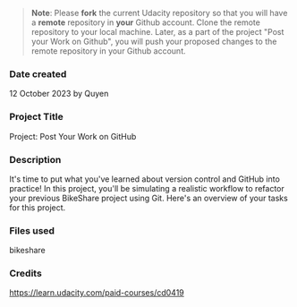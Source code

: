 >**Note**: Please **fork** the current Udacity repository so that you will have a **remote** repository in **your** Github account. Clone the remote repository to your local machine. Later, as a part of the project "Post your Work on Github", you will push your proposed changes to the remote repository in your Github account.

### Date created
12 October 2023 by Quyen

### Project Title
Project: Post Your Work on GitHub

### Description
It's time to put what you've learned about version control and GitHub into practice! In this project, you'll be simulating a realistic workflow to refactor your previous BikeShare project using Git. Here's an overview of your tasks for this project.

### Files used
bikeshare

### Credits
https://learn.udacity.com/paid-courses/cd0419

